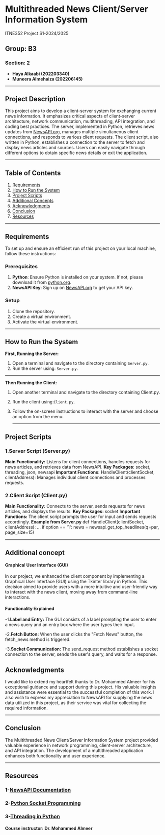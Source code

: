 # Multithreaded News Client/Server Information System
ITNE352 Project
S1-2024/2025 

## Group: B3
### Section: 2
- **Haya Alkaabi (202203340)**
- **Muneera Almehaiza (202206145)**

---

## Project Description

 This project aims to develop a client-server system for exchanging current news information. It emphasizes critical aspects of client-server architecture, network communication, multithreading, API integration, and coding best practices. The server, implemented in Python, retrieves news updates from [NewsAPI.org](https://newsapi.org/), manages multiple simultaneous client connections, and responds to various client requests. The client script, also written in Python, establishes a connection to the server to fetch and display news articles and sources. Users can easily navigate through different options to obtain specific news details or exit the application.

---

## Table of Contents

1. [Requirements](#requirements)
2. [How to Run the System](#how-to-run-the-system)
3. [Project Scripts](#project-scripts)
4. [Additional Concepts](#additional-concepts)
5. [Acknowledgments](#acknowledgments)
6. [Conclusion](#conclusion)
7. [Resources](#resources)

---

## Requirements

To set up and ensure an efficient run of this project on your local machine, follow these instructions:

### Prerequisites

1. **Python**: Ensure Python is installed on your system. If not, please download it from [python.org](https://www.python.org/downloads/).
2. **NewsAPI Key**: Sign up on [NewsAPI.org](https://newsapi.org/) to get your API key.

### Setup

1. Clone the repository.
2. Create a virtual environment.
3. Activate the virtual environment.

---

## How to Run the System
**First, Running the Server:**
1. Open a terminal and navigate to the directory containing `Server.py`.
2.  Run the server using: `Server.py`.
   ---
  
  **Then Running the Client:**
1. Open another terminal and navigate to the directory containing Client.py.
2.  Run the client using:`Client.py`.
3.  Follow the on-screen instructions to interact with the server and choose an option from the menu.
   
    ---
  ## Project Scripts
  ### 1.Server Script (Server.py)
 **Main Functionality:** Listens for client connections, handles requests for news articles, and retrieves data from NewsAPI.
 **Key Packages:** socket, threading, json, newsapi
**Important Functions:** HandleClient(clientSocket, clientAddress): Manages individual client connections and processes requests.
  
### 2.Client Script (Client.py)
**Main Functionality:** Connects to the server, sends requests for news articles, and displays the results.
**Key Packages:** socket
**Important Functions:** The client script prompts the user for input and sends requests accordingly. 
**Example from Server.py**
def HandleClient(clientSocket, clientAddress):
    ...
    if option == '1':
        news = newsapi.get_top_headlines(q=par, page_size=15)
        
---
## Additional concept
#### Graphical User Interface (GUI)
In our project, we enhanced the client component by implementing a Graphical User Interface (GUI) using the Tkinter library in Python. This decision aimed to provide users with a more intuitive and user-friendly way to interact with the news client, moving away from command-line interactions.

#### Functionality Explained
-1.**Label and Entry:** The GUI consists of a label prompting the user to enter a news query and an entry box where the user types their input.

-2.**Fetch Button:** When the user clicks the "Fetch News" button, the fetch_news method is triggered.


-3.**Socket Communication:** The send_request method establishes a socket connection to the server, sends the user's query, and waits for a response.

## Acknowledgments 
I would like to extend my heartfelt thanks to Dr. Mohammed Almeer for his exceptional guidance and support during this project. His valuable insights and assistance were essential to the successful completion of this work. I also wish to express my appreciation to NewsAPI for supplying the news data utilized in this project, as their service was vital for collecting the required information.

 ----

## Conclusion
The Multithreaded News Client/Server Information System project provided valuable experience in network programming, client-server architecture, and API integration. The development of a multithreaded application enhances both functionality and user experience.

---

## Resources
### 1-[NewsAPI Documentation](https://newsapi.org/docs)
### 2-[Python Socket Programming](https://docs.python.org/3/library/socket.html)
### 3-[Threading in Python](https://docs.python.org/3/library/threading.html)


#### Course instructor: Dr. Mohammed Almeer
